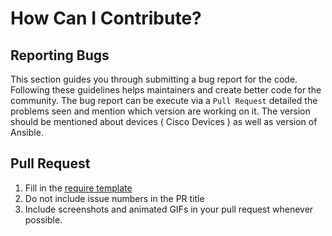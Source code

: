 # How Can I Contribute?

## Reporting Bugs

This section guides you through submitting a bug report for the code. Following these guidelines helps maintainers and create better code for the community.
The bug report can be execute via a `Pull Request` detailed the problems seen and mention which version are working on it. The version should be mentioned about devices ( Cisco Devices ) as well as version of Ansible.

## Pull Request

1. Fill in the [require template](https://github.com/rarodrigo/router_family/blob/master/docs/pull_request_template.md)
2. Do not include issue numbers in the PR title
3. Include screenshots and animated GIFs in your pull request whenever possible.
